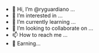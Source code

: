 -  👋 Hi, I’m @ryguardiano ... 
-  👀 I’m interested in ...
-  🌱 I’m currently learning ...
-  💞️ I’m looking to collaborate on ...
-  📫 How to reach me ...
-  💯 Earning...

<!---
ryguardiano/ryguardiano is a ✨ special ✨ repository because its `README.md` (this file) appears on your GitHub profile.
You can click the Preview link to take a look at your changes.
--->
